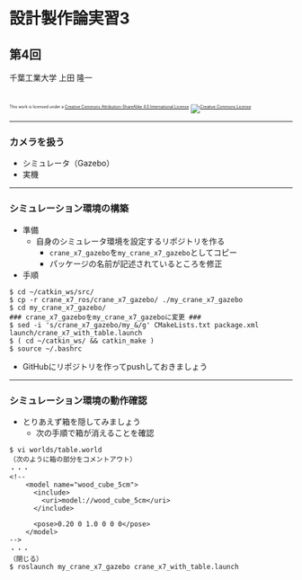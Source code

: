 # 設計製作論実習3

## 第4回

千葉工業大学 上田 隆一

<br />

<p style="font-size:50%">
This work is licensed under a <a rel="license" href="http://creativecommons.org/licenses/by-sa/4.0/">Creative Commons Attribution-ShareAlike 4.0 International License</a>.
<a rel="license" href="http://creativecommons.org/licenses/by-sa/4.0/">
<img alt="Creative Commons License" style="border-width:0" src="https://i.creativecommons.org/l/by-sa/4.0/88x31.png" /></a>
</p>

---

### カメラを扱う

* シミュレータ（Gazebo）
* 実機

---

### シミュレーション環境の構築

* 準備
    * 自身のシミュレータ環境を設定するリポジトリを作る
        * `crane_x7_gazebo`を`my_crane_x7_gazebo`としてコピー
        * パッケージの名前が記述されているところを修正
* 手順
```
$ cd ~/catkin_ws/src/
$ cp -r crane_x7_ros/crane_x7_gazebo/ ./my_crane_x7_gazebo
$ cd my_crane_x7_gazebo/
### crane_x7_gazeboをmy_crane_x7_gazeboに変更 ###
$ sed -i 's/crane_x7_gazebo/my_&/g' CMakeLists.txt package.xml launch/crane_x7_with_table.launch 
$ ( cd ~/catkin_ws/ && catkin_make )
$ source ~/.bashrc 
```
* GitHubにリポジトリを作ってpushしておきましょう

---

### シミュレーション環境の動作確認

* とりあえず箱を隠してみましょう
    * 次の手順で箱が消えることを確認

```
$ vi worlds/table.world 
（次のように箱の部分をコメントアウト）
・・・
<!-- 
    <model name="wood_cube_5cm">
      <include>
        <uri>model://wood_cube_5cm</uri>
      </include>

      <pose>0.20 0 1.0 0 0 0</pose>
    </model>
-->
・・・
（閉じる）
$ roslaunch my_crane_x7_gazebo crane_x7_with_table.launch 
```

